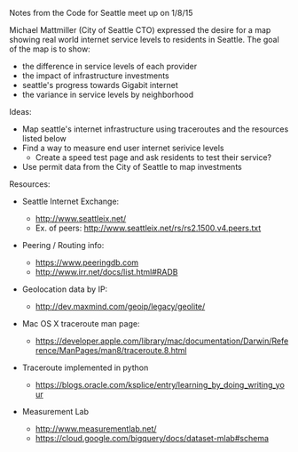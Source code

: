 
Notes from the Code for Seattle meet up on 1/8/15

Michael Mattmiller (City of Seattle CTO) expressed the desire for a map showing real world internet service levels to residents in Seattle.  The goal of the map is to show:
  * the difference in service levels of each provider
  * the impact of infrastructure investments
  * seattle's progress towards Gigabit internet
  * the variance in service levels by neighborhood

Ideas:

* Map seattle's internet infrastructure using traceroutes and the resources listed below
* Find a way to measure end user internet serivice levels
  * Create a speed test page and ask residents to test their service?
* Use permit data from the City of Seattle to map investments

Resources:

* Seattle Internet Exchange:
  * http://www.seattleix.net/
  * Ex. of peers: http://www.seattleix.net/rs/rs2.1500.v4.peers.txt

* Peering / Routing info:
  * https://www.peeringdb.com
  * http://www.irr.net/docs/list.html#RADB

* Geolocation data by IP:
  * http://dev.maxmind.com/geoip/legacy/geolite/

* Mac OS X traceroute man page:
  * https://developer.apple.com/library/mac/documentation/Darwin/Reference/ManPages/man8/traceroute.8.html

* Traceroute implemented in python
  * https://blogs.oracle.com/ksplice/entry/learning_by_doing_writing_your

* Measurement Lab
  * http://www.measurementlab.net/
  * https://cloud.google.com/bigquery/docs/dataset-mlab#schema



